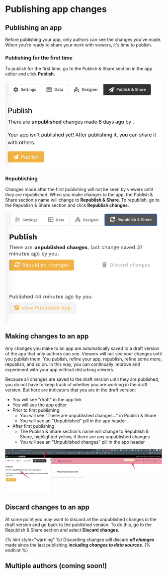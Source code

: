 # Publishing app changes

## Publishing an app

Before publishing your app, only authors can see the changes you've made. When you're ready to share your work with viewers, it's time to publish. 

### Publishing for the first time

To publish for the first time, go to the Publish & Share section in the app editor and click **Publish**.

![Publish &amp; Share prior to first publishing](../../.gitbook/assets/image%20%282%29.png)

### Republishing

Changes made after the first publishing will not be seen by viewers until they are republished. When you make changes to the app, the Publish & Share section's name will change to **Republish & Share**. To republish, go to the Republish & Share section and click **Republish changes**. 

![Republish &amp; Share after first publishing](../../.gitbook/assets/image%20%2828%29.png)

## Making changes to an app

Any changes you make to an app are automatically saved to a draft version of the app that only authors can see. Viewers will not see your changes until you publish them. You publish, refine your app, republish, refine some more, republish, and so on. In this way, you can continually improve and experiment with your app without disturbing viewers. 

Because all changes are saved to the draft version until they are published, you do not have to keep track of whether you are working in the draft version. But here are indicators that you are in the draft version:

* You will see "draft" in the app link
* You will see the app editor
* Prior to first publishing:
  * You will see "There are unpublished changes..." in Publish & Share
  * You will see an "Unpublished" pill in the app header
* After first publishing:
  * The Publish & Share section's name will change to Republish & Share, highlighted yellow, if there are any unpublished changes
  * You will see an "Unpublished changes" pill in the app header

![](../../.gitbook/assets/image%20%283%29.png)



## Discard changes to an app

At some point you may want to discard all the unpublished changes in the draft version and go back to the published version. To do this, go to the Republish & Share section and select **Discard changes**. 

{% hint style="warning" %}
Discarding changes will discard _**all changes**_ made since the last publishing _i**ncluding changes to data sources**_. 
{% endhint %}

## Multiple authors \(coming soon!\)


